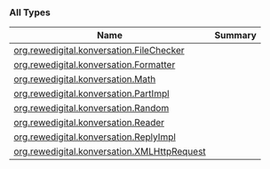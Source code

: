 

### All Types

| Name | Summary |
|---|---|
| [org.rewedigital.konversation.FileChecker](../org.rewedigital.konversation/-file-checker/index.md) |  |
| [org.rewedigital.konversation.Formatter](../org.rewedigital.konversation/-formatter/index.md) |  |
| [org.rewedigital.konversation.Math](../org.rewedigital.konversation/-math/index.md) |  |
| [org.rewedigital.konversation.PartImpl](../org.rewedigital.konversation/-part-impl/index.md) |  |
| [org.rewedigital.konversation.Random](../org.rewedigital.konversation/-random/index.md) |  |
| [org.rewedigital.konversation.Reader](../org.rewedigital.konversation/-reader/index.md) |  |
| [org.rewedigital.konversation.ReplyImpl](../org.rewedigital.konversation/-reply-impl/index.md) |  |
| [org.rewedigital.konversation.XMLHttpRequest](../org.rewedigital.konversation/-x-m-l-http-request/index.md) |  |
